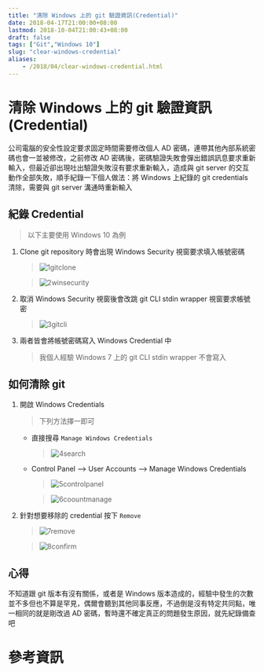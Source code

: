 ```yaml
---
title: "清除 Windows 上的 git 驗證資訊(Credential)"
date: 2018-04-17T21:00:00+08:00
lastmod: 2018-10-04T21:00:43+08:00
draft: false
tags: ["Git","Windows 10"]
slug: "clear-windows-credential"
aliases:
    - /2018/04/clear-windows-credential.html
---
```

# 清除 Windows 上的 git 驗證資訊(Credential)
公司電腦的安全性設定要求固定時間需要修改個人 AD 密碼，連帶其他內部系統密碼也會一並被修改，之前修改 AD 密碼後，密碼驗證失敗會彈出錯誤訊息要求重新輸入，但最近卻出現吐出驗證失敗沒有要求重新輸入，造成與 git server 的交互動作全部失敗，順手紀錄一下個人做法：將 Windows 上紀錄的 git credentials 清除，需要與 git server 溝通時重新輸入

## 紀錄 Credential

> 以下主要使用 Windows 10 為例

1.  Clone git repository 時會出現 Windows Security 視窗要求填入帳號密碼

    > ![1gitclone](https://user-images.githubusercontent.com/3851540/38846321-6a7b932c-422e-11e8-9203-c76282650ab2.png)

    > ![2winsecurity](https://user-images.githubusercontent.com/3851540/38846323-6aa4217a-422e-11e8-9f23-ab99b6da35ac.png)

2.  取消 Windows Security 視窗後會改跳 git CLI stdin wrapper 視窗要求帳號密

    > ![3gitcli](https://user-images.githubusercontent.com/3851540/38846324-6ace243e-422e-11e8-8897-fd0f3205bf7f.png)

3.  兩者皆會將帳號密碼寫入 Windows Credential 中

    > 我個人經驗 Windows 7 上的 git CLI stdin wrapper 不會寫入

## 如何清除 git

1.  開啟 Windows Credentials

    > 下列方法擇一即可

    *   直接搜尋 `Manage Windows Credentials`

        > ![4search](https://user-images.githubusercontent.com/3851540/38846326-6af7da90-422e-11e8-8487-693f4c0d2d45.png)

    *   Control Panel --> User Accounts --> Manage Windows Credentials

        > ![5controlpanel](https://user-images.githubusercontent.com/3851540/38846327-6b224ece-422e-11e8-818b-802d2c07fdcc.png)

        > ![6coountmanage](https://user-images.githubusercontent.com/3851540/38846328-6b4a5fc2-422e-11e8-95f3-66db537c4364.png)

2.  針對想要移除的 credential 按下 `Remove`

    > ![7remove](https://user-images.githubusercontent.com/3851540/38846329-6b7675da-422e-11e8-95d9-8d907f627235.png)

    > ![8confirm](https://user-images.githubusercontent.com/3851540/38846330-6ba03280-422e-11e8-8c3a-b80e9b4bd2fa.png)

## 心得

不知道跟 git 版本有沒有關係，或者是 Windows 版本造成的，經驗中發生的次數並不多但也不算是罕見，偶爾會聽到其他同事反應，不過倒是沒有特定共同點，唯一相同的就是剛改過 AD 密碼，暫時還不確定真正的問題發生原因，就先紀錄備查吧

# 參考資訊
